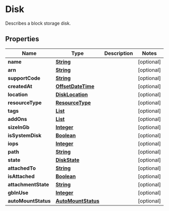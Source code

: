 

# Disk

Describes a block storage disk.

## Properties

| Name | Type | Description | Notes |
|------------ | ------------- | ------------- | -------------|
|**name** | [**String**](String.md) |  |  [optional] |
|**arn** | [**String**](String.md) |  |  [optional] |
|**supportCode** | [**String**](String.md) |  |  [optional] |
|**createdAt** | [**OffsetDateTime**](OffsetDateTime.md) |  |  [optional] |
|**location** | [**DiskLocation**](DiskLocation.md) |  |  [optional] |
|**resourceType** | [**ResourceType**](ResourceType.md) |  |  [optional] |
|**tags** | [**List**](List.md) |  |  [optional] |
|**addOns** | [**List**](List.md) |  |  [optional] |
|**sizeInGb** | [**Integer**](Integer.md) |  |  [optional] |
|**isSystemDisk** | [**Boolean**](Boolean.md) |  |  [optional] |
|**iops** | [**Integer**](Integer.md) |  |  [optional] |
|**path** | [**String**](String.md) |  |  [optional] |
|**state** | [**DiskState**](DiskState.md) |  |  [optional] |
|**attachedTo** | [**String**](String.md) |  |  [optional] |
|**isAttached** | [**Boolean**](Boolean.md) |  |  [optional] |
|**attachmentState** | [**String**](String.md) |  |  [optional] |
|**gbInUse** | [**Integer**](Integer.md) |  |  [optional] |
|**autoMountStatus** | [**AutoMountStatus**](AutoMountStatus.md) |  |  [optional] |




